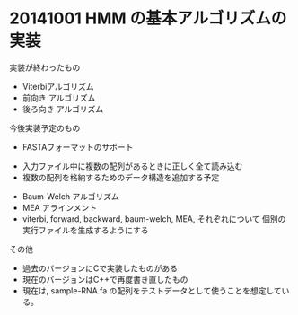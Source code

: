 20141001 HMM の基本アルゴリズムの実装
=========

実装が終わったもの
 * Viterbiアルゴリズム
 * 前向き アルゴリズム
 * 後ろ向き アルゴリズム

今後実装予定のもの
 * FASTAフォーマットのサポート
  - 入力ファイル中に複数の配列があるときに正しく全て読み込む
  - 複数の配列を格納するためのデータ構造を追加する予定
 * Baum-Welch アルゴリズム
 * MEA アラインメント
 * viterbi, forward, backward, baum-welch, MEA, それぞれについて
   個別の実行ファイルを生成するようにする

その他
 * 過去のバージョンにCで実装したものがある
 * 現在のバージョンはC++で再度書き直したもの
 * 現在は, sample-RNA.fa の配列をテストデータとして使うことを想定している。

